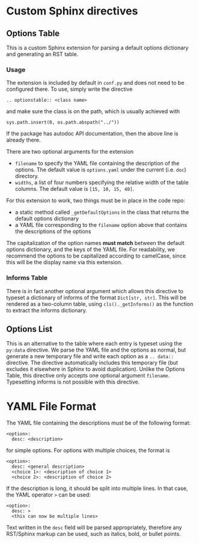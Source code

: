 # Custom Sphinx directives
## Options Table
This is a custom Sphinx extension for parsing a default options dictionary and generating an RST table.

### Usage
The extension is included by default in `conf.py` and does not need to be configured there.
To use, simply write the directive
```
.. optionstable:: <class name>
```
and make sure the class is on the path, which is usually achieved with
```
sys.path.insert(0, os.path.abspath("../"))
```
If the package has autodoc API documentation, then the above line is already there.

There are two optional arguments for the extension
- `filename` to specify the YAML file containing the description of the options. The default value is `options.yaml` under the current (i.e. `doc`) directory.
- `widths`, a list of four numbers specifying the relative width of the table columns. The default value is `[15, 10, 15, 40]`.

For this extension to work, two things must be in place in the code repo:
- a static method called `_getDefaultOptions` in the class that returns the default options dictionary
- a YAML file corresponding to the `filename` option above that contains the descriptions of the options

The capitalization of the option names **must match** between the default options dictionary, and the keys of the YAML file.
For readability, we recommend the options to be capitalized according to camelCase, since this will be the display name via this extension.

### Informs Table
There is in fact another optional argument which allows this directive to typeset a dictionary of informs of the format `Dict[str, str]`.
This will be rendered as a two-column table, using `cls()._getInforms()` as the function to extract the informs dictionary.
## Options List
This is an alternative to the table where each entry is typeset using the `py:data` directive.
We parse the YAML file and the options as normal, but generate a new temporary file and write each option as a `.. data::` directive.
The directive automatically includes this temporary file (but excludes it elsewhere in Sphinx to avoid duplication).
Unlike the Options Table, this directive only accepts one optional argument `filename`.
Typesetting informs is not possible with this directive.

# YAML File Format
The YAML file containing the descriptions must be of the following format:
```
<option>:
  desc: <description>
```
for simple options.
For options with multiple choices, the format is
```
<option>:
  desc: <general description>
  <choice 1>: <description of choice 1>
  <choice 2>: <description of choice 2>
```

If the description is long, it should be split into multiple lines.
In that case, the YAML operator `>` can be used:
```
<option>:
  desc: >
  <this can now be multiple lines>
```

Text written in the `desc` field will be parsed appropriately, therefore any RST/Sphinx markup can be used, such as italics, bold, or bullet points.
